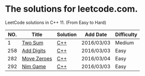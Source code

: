 The solutions for leetcode.com.
========================
LeetCode solutions in C++ 11. (From Easy to Hard)




|NO.|Title|Solution|Add Date|Difficulty|
|---|-----|--------|--------|----------|
|1|[Two Sum][1]|[C++](001_Two_Sum/solution.h)|2016/03/03|Medium|
|258|[Add Digits][258]|[C++](001_Add_Digits/solution.h)|2016/03/03|Easy|
|282|[Move Zeroes][282]|[C++](282_Move_Zeroes/solution.h)|2016/03/04|Easy|
|292|[Nim Game][292]|[C++](292_Nim_Game/solution.h)|2016/03/03|Easy|



[1]:https://leetcode.com/problems/two-sum/
[258]:https://leetcode.com/problems/add-digits/
[282]:https://leetcode.com/problems/move-zeroes/
[292]:https://leetcode.com/problems/nim-game/












